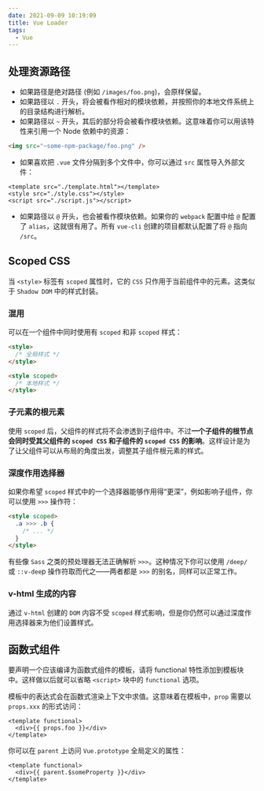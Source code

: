 ```yaml
---
date: 2021-09-09 10:19:09
title: Vue Loader
tags:
  - Vue
---
```


[vue loader 官方文档]: https://vue-loader.vuejs.org/zh/

## 处理资源路径

- 如果路径是绝对路径 (例如 `/images/foo.png`)，会原样保留。
- 如果路径以 `.` 开头，将会被看作相对的模块依赖，并按照你的本地文件系统上的目录结构进行解析。
- 如果路径以 `~` 开头，其后的部分将会被看作模块依赖。这意味着你可以用该特性来引用一个 Node 依赖中的资源：

```html
<img src="~some-npm-package/foo.png" />
```

- 如果喜欢把 `.vue` 文件分隔到多个文件中，你可以通过 `src` 属性导入外部文件：

```vue
<template src="./template.html"></template>
<style src="./style.css"></style>
<script src="./script.js"></script>
```

- 如果路径以 `@` 开头，也会被看作模块依赖。如果你的 `webpack` 配置中给 `@` 配置了 `alias`，这就很有用了。所有 `vue-cli` 创建的项目都默认配置了将 `@` 指向 `/src`。

## Scoped CSS

当 `<style>` 标签有 `scoped` 属性时，它的 `CSS` 只作用于当前组件中的元素。这类似于 `Shadow DOM` 中的样式封装。

### 混用

可以在一个组件中同时使用有 `scoped` 和非 `scoped` 样式：

```html
<style>
  /* 全局样式 */
</style>

<style scoped>
  /* 本地样式 */
</style>
```

### 子元素的根元素

使用 `scoped` 后，父组件的样式将不会渗透到子组件中。不过**一个子组件的根节点会同时受其父组件的 `scoped CSS` 和子组件的 `scoped CSS` 的影响**。这样设计是为了让父组件可以从布局的角度出发，调整其子组件根元素的样式。

### 深度作用选择器

如果你希望 `scoped` 样式中的一个选择器能够作用得“更深”，例如影响子组件，你可以使用 `>>>` 操作符：

```html
<style scoped>
  .a >>> .b {
    /* ... */
  }
</style>
```

有些像 `Sass` 之类的预处理器无法正确解析 `>>>`。这种情况下你可以使用 `/deep/` 或 `::v-dee`p 操作符取而代之——两者都是 `>>>` 的别名，同样可以正常工作。

### v-html 生成的内容

通过 `v-html` 创建的 `DOM` 内容不受 `scoped` 样式影响，但是你仍然可以通过深度作用选择器来为他们设置样式。

## 函数式组件

要声明一个应该编译为函数式组件的模板，请将 functional 特性添加到模板块中。这样做以后就可以省略 `<script>` 块中的 `functional` 选项。

模板中的表达式会在函数式渲染上下文中求值。这意味着在模板中，`prop` 需要以 `props.xxx` 的形式访问：

```vue
<template functional>
  <div>{{ props.foo }}</div>
</template>
```

你可以在 `parent` 上访问 `Vue.prototype` 全局定义的属性：

```vue
<template functional>
  <div>{{ parent.$someProperty }}</div>
</template>
```

